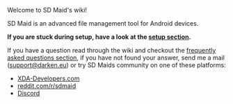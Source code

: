 Welcome to SD Maid's wiki!

SD Maid is an advanced file management tool for Android devices.

**If you are stuck during setup, have a look at the [setup section](https://github.com/d4rken/sdmaid-public/wiki/Setup).**

If you have a question read through the wiki and checkout the [frequently asked questions section](https://github.com/d4rken/sdmaid-public/wiki/Frequently-Asked-Questions), if you have not found your answer, send me a mail (support@darken.eu) or try SD Maids community on one of these platforms:
* [XDA-Developers.com](http://forum.xda-developers.com/showthread.php?t=1013063)
* [reddit.com/r/sdmaid](https://www.reddit.com/r/sdmaid/) 
* [Discord](http://sdmaid.darken.eu/discord)

